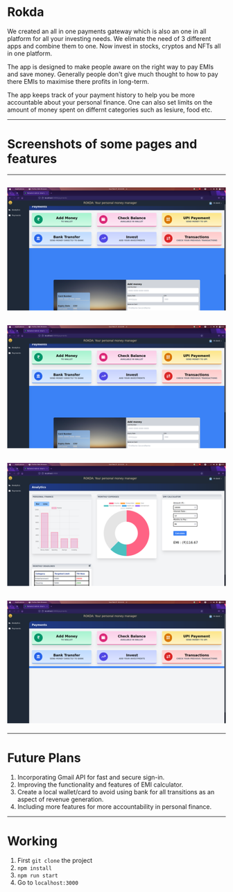 # Rokda
We created an all in one payments gateway which is also an one in all platform for all your investing needs.
We elimate the need of 3 different apps and combine them to one. Now invest in stocks, cryptos and NFTs all in one platform. 

The app is designed to make people aware on the right way to pay EMIs and save money. Generally people don't give much thought to how to pay there EMIs to maximise there profits in long-term.

The app keeps track of your payment history to help you be more accountable about your personal finance. One can also set limits on the amount of money spent on differnt categories such as lesiure, food etc.

***

# Screenshots of some pages and features

---

![ss](11.png)
---
![ss](11.png)
---
![ss](22.png)
---
![ss](33.png)
---



***

# Future Plans

1. Incorporating Gmail API for fast and secure sign-in.
2. Improving the functionality and features of EMI calculator.
3. Create a local wallet/card to avoid using bank for all transitions as an aspect of revenue generation.
4. Including more features for more accountability in personal finance.
   

***

# Working
1. First `git clone` the project
2. `npm install` 
3. `npm run start`
4. Go to `localhost:3000`


